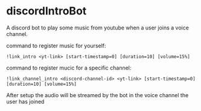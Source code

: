 # discordIntroBot

A discord bot to play some music from youtube when a user joins a voice channel.

command to register music for yourself:

```
!link_intro <yt-link> [start-timestamp=0] [duration=10] [volume=15%]
```

command to register mucic for a specific channel:


```
!link_channel_intro <discord-channel-id> <yt-link> [start-timestamp=0] [duration=10] [volume=15%]
```

After setup the audio will be streamed by the bot in the voice channel the user has joined
